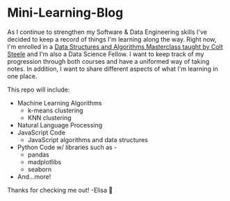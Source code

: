 # Mini-Learning-Blog

As I continue to strengthen my Software & Data Engineering skills I've decided to keep a record of things I'm learning along the way. Right now, I'm enrolled in a [Data Structures and Algorithms Masterclass taught by Colt Steele](https://www.udemy.com/course/js-algorithms-and-data-structures-masterclass/) and I'm also a Data Science Fellow. I want to keep track of my progression through both courses and have a uniformed way of taking notes. In addition, I want to share different aspects of what I'm learning in one place.

This repo will include:

- Machine Learning Algorithms
  - k-means clustering
  - KNN clustering
- Natural Language Processing
- JavaScript Code
  - JavaScript algorithms and data structures
- Python Code w/ libraries such as -
  - pandas
  - madplotlibs
  - seaborn
- And...more!

Thanks for checking me out!
-Elisa 💾
